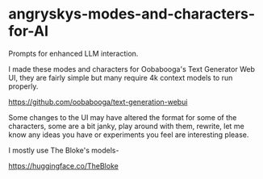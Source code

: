 # angryskys-modes-and-characters-for-AI
Prompts for enhanced LLM interaction.

I made these modes and characters for Oobabooga's Text Generator Web UI, they are fairly simple but many require 4k context models to run properly.

https://github.com/oobabooga/text-generation-webui

Some changes to the UI may have altered the format for some of the characters, some are a bit janky, play around with them, rewrite, let me know any ideas you have or experiments you feel are interesting please.

I mostly use The Bloke's models-

https://huggingface.co/TheBloke
